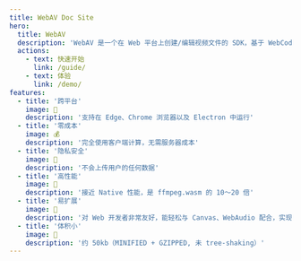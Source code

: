 ```yaml
---
title: WebAV Doc Site
hero:
  title: WebAV
  description: 'WebAV 是一个在 Web 平台上创建/编辑视频文件的 SDK，基于 WebCodecs 构建。'
  actions:
    - text: 快速开始
      link: /guide/
    - text: 体验
      link: /demo/
features:
  - title: '跨平台'
    image: 📱
    description: '支持在 Edge、Chrome 浏览器以及 Electron 中运行'
  - title: '零成本'
    image: 💰
    description: '完全使用客户端计算，无需服务器成本'
  - title: '隐私安全'
    image: 🔏
    description: '不会上传用户的任何数据'
  - title: '高性能'
    image: 🚀
    description: '接近 Native 性能，是 ffmpeg.wasm 的 10～20 倍'
  - title: '易扩展'
    image: 🧩
    description: '对 Web 开发者非常友好，能轻松与 Canvas、WebAudio 配合，实现自定义功能'
  - title: '体积小'
    image: 🤏
    description: '约 50kb（MINIFIED + GZIPPED, 未 tree-shaking）'
---
```

